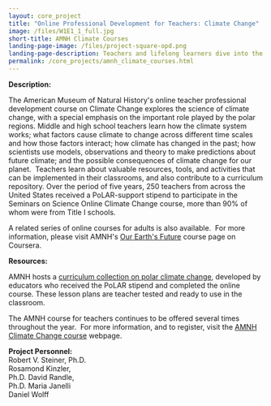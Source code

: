 ```yaml
---
layout: core_project 
title: "Online Professional Development for Teachers: Climate Change"
image: /files/W1E1_1_full.jpg
short-title: AMNH Climate Courses
landing-page-image: /files/project-square-opd.png
landing-page-description: Teachers and lifelong learners dive into the science of climate change through online and in person courses.
permalink: /core_projects/amnh_climate_courses.html
---
```


**Description:**

The American Museum of Natural History's online teacher professional
development course on Climate Change explores the science of climate
change, with a special emphasis on the important role played by the
polar regions. Middle and high school teachers learn how the climate
system works; what factors cause climate to change across different time
scales and how those factors interact; how climate has changed in the
past; how scientists use models, observations and theory to make
predictions about future climate; and the possible consequences of
climate change for our planet.  Teachers learn about valuable resources,
tools, and activities that can be implemented in their classrooms, and
also contribute to a curriculum repository. Over the period of five years, 250 teachers from across the United States received a PoLAR-support stipend to participate in the Seminars on Science Online Climate Change course, more than 90% of whom were from Title I schools.  

A related series of online courses for adults is also available.  For
more information, please visit AMNH's [Our Earth's
Future](https://www.coursera.org/learn/earth-climate-change) course page
on Coursera. 

**Resources:**

AMNH hosts a [curriculum collection on polar climate
change](http://www.amnh.org/explore/curriculum-collections/polar-climate-change-lesson-plans),
developed by educators who received the PoLAR stipend and completed the online course. These lesson
plans are teacher tested and ready to use in the classroom.  

The AMNH course for teachers continues to be offered several times throughout the
year.  For more information, and to register, visit the [AMNH Climate Change course](http://www.amnh.org/learn/climate?utm_medium=email&utm_campaign=Sept%2013&utm_content=Sept%2013+Preview+CID_70981ac7a42c2c1780e8de1e45aeec9d&utm_source=Email%20marketing%20software&utm_term=online%20course%20about%20climate%20change) webpage.
 

**Project Personnel:**  
Robert V. Steiner, Ph.D.  
Rosamond Kinzler,  
Ph.D. David Randle,  
Ph.D. Maria Janelli  
Daniel Wolff  
